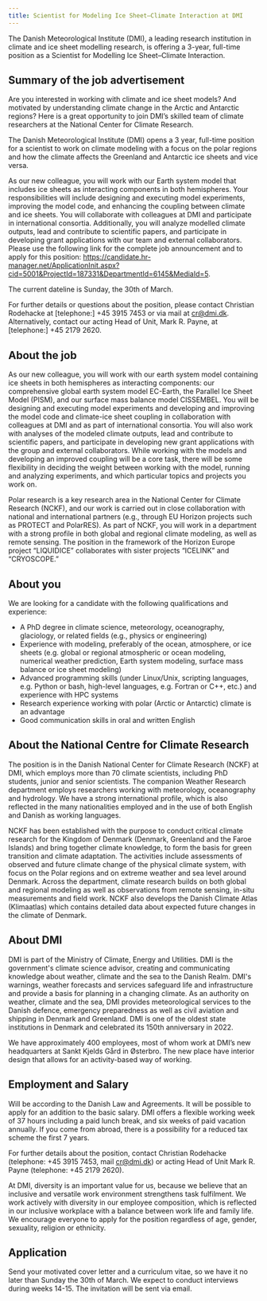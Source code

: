 ```yaml
---
title: Scientist for Modeling Ice Sheet–Climate Interaction at DMI
---
```


The Danish Meteorological Institute (DMI), a leading research institution in climate and ice sheet modelling research, is offering a 3-year, full-time position as a Scientist for Modelling Ice Sheet–Climate Interaction.

## Summary of the job advertisement

Are you interested in working with climate and ice sheet models? And motivated by understanding climate change in the Arctic and Antarctic regions? Here is a great opportunity to join DMI’s skilled team of climate researchers at the National Center for Climate Research.

The Danish Meteorological Institute (DMI) opens a 3 year, full-time position for a scientist to work on climate modeling with a focus on the polar regions and how the climate affects the Greenland and Antarctic ice sheets and vice versa.

As our new colleague, you will work with our Earth system model that includes ice sheets as interacting components in both hemispheres. Your responsibilities will include designing and executing model experiments, improving the model code, and enhancing the coupling between climate and ice sheets. You will collaborate with colleagues at DMI and participate in international consortia. Additionally, you will analyze modelled climate outputs, lead and contribute to scientific papers, and participate in developing grant applications with our team and external collaborators.
Please use the following link for the complete job announcement and to apply for this position: https://candidate.hr-manager.net/ApplicationInit.aspx?cid=5001&ProjectId=187331&DepartmentId=6145&MediaId=5.

The current dateline is Sunday, the 30th of March.

For further details or questions about the position, please contact Christian Rodehacke at [telephone:] +45 3915 7453 or via mail at cr@dmi.dk. Alternatively, contact our acting Head of Unit, Mark R. Payne, at [telephone:] +45 2179 2620.
 

## About the job

As our new colleague, you will work with our earth system model containing ice sheets in both hemispheres as interacting components: our comprehensive global earth system model EC-Earth, the Parallel Ice Sheet Model (PISM), and our surface mass balance model CISSEMBEL. You will be designing and executing model experiments and developing and improving the model code and climate-ice sheet coupling in collaboration with colleagues at DMI and as part of international consortia. You will also work with analyses of the modeled climate outputs, lead and contribute to scientific papers, and participate in developing new grant applications with the group and external collaborators. While working with the models and developing an improved coupling will be a core task, there will be some flexibility in deciding the weight between working with the model, running and analyzing experiments, and which particular topics and projects you work on.

Polar research is a key research area in the National Center for Climate Research (NCKF), and our work is carried out in close collaboration with national and international partners (e.g., through EU Horizon projects such as PROTECT and PolarRES). As part of NCKF, you will work in a department with a strong profile in both global and regional climate modeling, as well as remote sensing. The position in the framework of the Horizon Europe project “LIQUIDICE” collaborates with sister projects “ICELINK” and “CRYOSCOPE.”

 

## About you

We are looking for a candidate with the following qualifications and experience: 

- A PhD degree in climate science, meteorology, oceanography, glaciology, or related fields (e.g., physics or engineering)
- Experience with modeling, preferably of the ocean, atmosphere, or ice sheets (e.g. global or regional atmospheric or ocean modeling, numerical weather prediction, Earth system modeling, surface mass balance or ice sheet modeling)
- Advanced programming skills (under Linux/Unix, scripting languages, e.g. Python or bash, high-level languages, e.g. Fortran or C++, etc.) and experience with HPC systems
- Research experience working with polar (Arctic or Antarctic) climate is an advantage
- Good communication skills in oral and written English
 

## About the National Centre for Climate Research

The position is in the Danish National Center for Climate Research (NCKF) at DMI, which employs more than 70 climate scientists, including PhD students, junior and senior scientists. The companion Weather Research department employs researchers working with meteorology, oceanography and hydrology. We have a strong international profile, which is also reflected in the many nationalities employed and in the use of both English and Danish as working languages.

NCKF has been established with the purpose to conduct critical climate research for the Kingdom of Denmark (Denmark, Greenland and the Faroe Islands) and bring together climate knowledge, to form the basis for green transition and climate adaptation. The activities include assessments of observed and future climate change of the physical climate system, with focus on the Polar regions and on extreme weather and sea level around Denmark. Across the department, climate research builds on both global and regional modeling as well as observations from remote sensing, in-situ measurements and field work. NCKF also develops the Danish Climate Atlas (Klimaatlas) which contains detailed data about expected future changes in the climate of Denmark.

 

## About DMI 

DMI is part of the Ministry of Climate, Energy and Utilities. DMI is the government's climate science advisor, creating and communicating knowledge about weather, climate and the sea to the Danish Realm. DMI's warnings, weather forecasts and services safeguard life and infrastructure and provide a basis for planning in a changing climate. As an authority on weather, climate and the sea, DMI provides meteorological services to the Danish defence, emergency preparedness as well as civil aviation and shipping in Denmark and Greenland. DMI is one of the oldest state institutions in Denmark and celebrated its 150th anniversary in 2022.

We have approximately 400 employees, most of whom work at DMI’s new headquarters at Sankt Kjelds Gård in Østerbro. The new place have interior design that allows for an activity-based way of working.

 

## Employment and Salary

Will be according to the Danish Law and Agreements. It will be possible to apply for an addition to the basic salary. DMI offers a flexible working week of 37 hours including a paid lunch break, and six weeks of paid vacation annually. If you come from abroad, there is a possibility for a reduced tax scheme the first 7 years.  

For further details about the position, contact Christian Rodehacke (telephone: +45 3915 7453, mail cr@dmi.dk) or acting Head of Unit Mark R. Payne (telephone: +45 2179 2620).

At DMI, diversity is an important value for us, because we believe that an inclusive and versatile work environment strengthens task fulfilment. We work actively with diversity in our employee composition, which is reflected in our inclusive workplace with a balance between work life and family life. We encourage everyone to apply for the position regardless of age, gender, sexuality, religion or ethnicity.

 

## Application

Send your motivated cover letter and a curriculum vitae, so we have it no later than Sunday the 30th of March. We expect to conduct interviews during weeks 14-15. The invitation will be sent via email.
